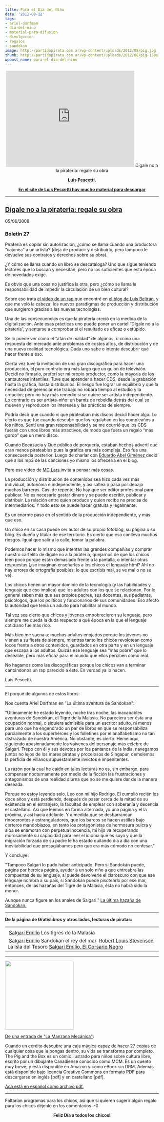 ```yaml
---
title: Para el Dìa del Niño
date: '2012-08-12'
tags:
- ariel-dorfman
- dia-del-nino
- material-para-difusion
- divulgacion
- regalos
- sandokan
image: http://partidopirata.com.ar/wp-content/uploads/2012/08/pig.jpg
thumb: http://partidopirata.com.ar/wp-content/uploads/2012/08/pig-150x150.jpg
wppost_name: para-el-dia-del-nino
---
```


<center>
<iframe src="http://www.youtube.com/embed/8Cp45oxW3ZA" frameborder="0" width="420" height="315"></iframe>
Dí­gale no a la piraterí­a: regale su obra</center>
<p style="text-align: center;"><strong><a href="http://www.luispescetti.com/regale-su-obra/" target="_blank">Luis Pescetti.</a></strong></p>
<p style="text-align: center;"><strong><a href="http://www.luispescetti.com/" target="_blank">En el site de Luis Pescetti hay mucho material para descargar</a></strong></p>


<hr />

<div id="gutter"></div>
<h2><a title="Link directo a Dí­gale no a la piraterí­a: regale su obra" href="http://www.luispescetti.com/regale-su-obra/" rel="bookmark">Dí­gale no a la piraterí­a: regale su obra</a></h2>
05/06/2008
<h3>Boletín 27</h3>
Piratería es copiar sin autorización, ¿cómo se llama cuando una productora “cajonea” a un artista? (deja de producir y distribuirlo, pero tampoco le devuelve sus contratos y derechos sobre su obra).

¿Y cómo se llama cuando un libro se descataloga? Uno que sigue teniendo lectores que lo buscan y necesitan, pero no los suficientes que esta época de novedades exige.

Es obvio que una cosa no justifica la otra, pero ¿cómo se llama la responsabilidad de impedir la circulación de un bien cultural?

Sobre eso trata <a href="http://es.youtube.com/watch?v=2zTPDVkVFOs" target="_blank">el video de un rap </a>que encontré en <a href="http://www.luisbeltran.com/archivos/2006/06/baja-esta-cancion-download-this-song-en-espanol/" target="_blank">el blog de Luis Beltrán</a>, y que me voló la cabeza: los nuevos paradigmas de producción y distribución que surgieron gracias a las nuevas tecnologías.

Una de las consecuencias es que la piratería creció en la medida de la digitalización. Ante esas prácticas uno puede poner un cartel “Dígale no a la piratería”, y sentarse a comprobar si el resultado es eficaz o estúpido.

Se lo puede ver como el “afán de maldad” de algunos, o como una respuesta del mercado ante problemas de costos altos, de distribución y de una nueva realidad tecnológica.
Cada uno sabe o intenta descubrir qué hacer frente a eso.

Cierta vez tuve la invitación de una gran discográfica para hacer una producción, el puro contrato era más largo que un guión de televisión. Decidí no firmarlo, preferí ser mi propio productor, como la mayoría de los cantautores infantiles. Tuve que aprender a hacer CDS, desde la grabación hasta la gráfica, hasta distribuirlos. El riesgo fue lograr un equilibrio y que la necesidad de gerenciar ese trabajo no robara tiempo al estudio y la creación; pero no hay más remedio si se quiere ser artista independiente. Lo contrario es ser artista-niño: un barniz de rebeldía detrás del cual se mueven y reproducen los intereses y las prácticas de siempre.

Podría decir que cuando vi que pirateaban mis discos decidí hacer algo. Lo cierto es que fue cuando descubrí que los regalaban en los cumpleaños a los niños. Sentí una gran responsabilidad y se me ocurrió que los CDS fueran con unos libros más atractivos, de modo que fuera un regalo “más gordo” que un mero disco.

Cuando Bocasucia y Qué público de porquería, estaban hechos advertí que eran menos pirateables pues la gráfica era más compleja. Eso fue una consecuencia posterior. Luego de charlar con <a href="http://www.educared.org.ar/tamtam/" target="_blank">Eduardo Abel Giménez </a>decidí que a los mp3 de las canciones yo mismo los ofrecería en el blog.

Pero ese video de <a href="http://www.purevolume.com/mclars" target="_blank">MC Lars </a>invita a pensar más cosas.

La producción y distribución de contenidos sea hizo cada vez más individual, autonóma e independiente, y así saltea o pasa por debajo muchas barreras.
Casi de repente:
No hay que ser editor profesional para publicar.
No es necesario gastar dinero y se puede escribir, publicar y distribuir.
La relación entre quien produce y quien recibe no precisa de intermediarios.
Y todo esto se puede hacer gratuita y legalmente.

Es un enorme paso en el sentido de la producción independiente, y más que eso.

Un chico en su casa puede ser autor de su propio fotoblog, su página o su blog. Es dueño y titular de ese territorio.
Es cierto que eso conlleva muchos riesgos. Igual que salir a la calle, tomar la palabra.

Podemos hacer lo mismo que intentan las grandes compañías y comprar nuestro cartelito de dígale no a la piratería, quejarnos de que los chicos leen poco porque están demasiado frente a la pantalla, o intentar otras respuestas (¿se imaginan enseñarles a los chicos el lenguaje html? Ahí no hay errores de ortografía posibles: lo que escribís mal, se ve mal o no se ve).

Los chicos tienen un mayor dominio de la tecnología (y las habilidades y lenguaje que eso implica) que los adultos con los que se relacionan. Por lo general saben más que sus propios padres, sus docentes, sus pediatras, psicólogos, que los políticos y funcionarios de sus comunidades. Eso afectó la autoridad que tenía un adulto para habilitar al mundo.

Tal vez sea cierto que chicos y jóvenes empobrecieron su lenguaje, pero siempre me queda la duda respecto a qué época en la que el lenguaje cotidiano fue más rico.

Más bien me suena a: muchos adultos enojados porque los jóvenes no vienen a su fiesta de siempre, mientras tanto los chicos revolotean como locos frente a otros contenidos, guardados en otra parte y en un lenguaje que escapa a los adultos. Quizás ese lenguaje sea “más pobre” que lo deseable, pero más eficaz para el mundo que ellos perciben como real.

No hagamos como las discográficas porque los chicos van a terminar cantándonos un rap parecido a éste. En verdad ya lo hacen.

Luis Pescetti.

<hr />

El porqué de algunos de estos libros:

Nos cuenta Ariel Dorfman en "La última aventura de Sandokan":

"Ultimamente he estado leyendo, noche tras noche, las inacabables aventuras de Sandokán, el Tigre de la Malasia. No pareciera ser ésta una ocupación normal, o siquiera admisible para un escritor adulto, ni menos para uno que ha engendrado un par de libros en que se responsabiliza parcialmente a los superhéroes y los folletines por el analfabetismo no tan disfrazado de nuestra América. No obstante, es cierto. Heme aquí, siguiendo apasionadamente los vaivenes del personaje más célebre de Salgari. Trepo con él y sus devotos por los pantanos de la India, navegamos juntos no lejos de los mares piratas y procelosos de Singapur, demolemos la perfidia de villanos supuestamente invictos e impenitentes.

La razón por la cual he caído en tales lecturas no es, sin embargo, para compensar nocturnamente por medio de la ficción las frustraciones y antagonismos de una realidad diurna que no se me quiere dar de la manera deseada.

Porque no estoy leyendo solo. Leo con mi hijo Rodrigo. El cumplió recién los doce años y está perdiendo, después de pasar cerca de la mitad de su existencia en el extranjero, la facultad de emplear con soberanía y decencia el castellano. Así que leemos en forma alternada, yo una página y él la próxima, y así hacia adelante. Y a medida que se desbarrancan rinocerontes y estranguladores, que los barcos se hacen astillas bajo certeros mandoblazos, en tanto los protagonistas de hermosura pulcra y alba se enamoran con perpetua inocencia, mi hijo va recuperando morosamente su capacidad para leer el idioma que es suyo y que la migración forzada de su padre le ha estado quitando día a día con una inevitabilidad que presagiábamos pero que era más cómodo no confesar."

Y concluye:

"Tampoco Salgari lo pudo haber anticipado. Pero si Sandokán puede, página por heroica página, ayudar a un solo niño a que entreabra las compuertas de su lenguaje, si puede devolverle el claroscuro con que ese lenguaje nombra a su país, si Sandokán puede pisotearlo por ese mar, entonces, de las hazañas del Tigre de la Malasia, ésta no habrá sido la menor.

Aunque nunca figure en los anales de Salgari."
<a href="http://www.bibliotheka.org/?/ver/40251" target="_blank">La última hazaña de Sandokan.</a>

<hr />

<span style="font-weight: bold;">De la página de Gratislibros y otros lados, lecturas de piratas:</span>
<table width="298" border="0" cellspacing="3" cellpadding="1">
<tbody>
<tr>
<td></td>
</tr>
<tr>
<td class="o"><img src="http://www.escolar.com/images/download/download.gif" alt="" /> <a class="p" href="http://www.gratislibros.com.ar/dl1A.php?file=Salgari%20Emilio%20-%20Los%20tigres%20de%20la%20Malasia.zip" target="_blank">Salgari Emilio</a>
Los tigres de la Malasia</td>
</tr>
<tr>
<td><img src="http://www.escolar.com/images/download/download.gif" alt="" /> <a class="q" href="http://www.gratislibros.com.ar/dl1A.php?file=Salgari%20Emilio%20-%20Sandokan%20el%20rey%20del%20mar.zip" target="_blank">Salgari Emilio</a>
Sandokan el rey del mar
<img src="http://www.escolar.com/images/download/download.gif" alt="" /> <a class="q" href="http://www.gratislibros.com.ar/dl1A.php?file=Robert%20Louis%20Stevenson%20-%20La%20Isla%20del%20Tesoro.zip" target="_blank">Robert Louis Stevenson</a>
La Isla del Tesoro
<a href="http://www.bibliotheka.org/?/ver/8744" target="_blank">Salgari Emilio, El Corsario Negro</a></td>
</tr>
</tbody>
</table>

<hr />

<a href="http://partidopirata.com.ar/wp-content/uploads/2012/08/pig.jpg"><img class="alignright size-full wp-image-5903" title="pig" src="http://partidopirata.com.ar/wp-content/uploads/2012/08/pig.jpg" alt="" width="225" height="225" /></a>

<a href="http://www.manzanamecanica.org/2009/02/un_comic_para_ninos_sobre_cultura_libre.html" target="_blank">De una entrada de "La Manzana Mecánica"</a>:

Cuando un cerdito descubre una caja mágica capaz de hacer 27 copias de cualquier cosa que le pongas dentro, su vida se transforma por completo. The Pig and the Box es un cómic ilustrado para niños sobre cultura libre, escrito por un dibujante Canadiense conocido como MCM. Es un cuento muy breve, y está disponible en Amazon y como eBook sin DRM. Además está disponible bajo licencia Creative Commons en formato PDF para descargarse en inglés [pdf] y en castellano [pdf].

<a href="http://www.misol.org.ar/wp-content/uploads/libros/Pig_and_the_Box_Spanish.pdf" target="_blank">Acá está en español como archivo pdf.</a>

<hr />

Faltarían programas para los chicos, así que si quieren sugerir algún regalo para los chicos déjenlo en los comentarios :-0
<p style="text-align: center;"></p>
<p style="text-align: center;"><strong>Feliz Día a todos los chicos!</strong></p>
